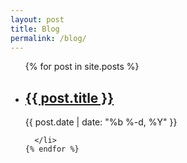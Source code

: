 ```yaml
---
layout: post
title: Blog
permalink: /blog/
---
```


  <ul class="post-list">
    {% for post in site.posts %}
      <li>
        <h2>
          <a class="post-link" href="{{ post.url }}">{{ post.title }}</a>
        </h2>
        <span class="post-meta">{{ post.date | date: "%b %-d, %Y" }}</span>

      </li>
    {% endfor %}
  </ul>
